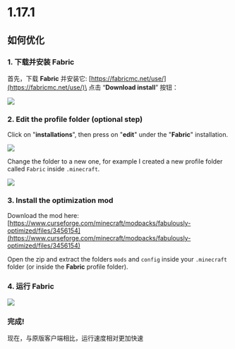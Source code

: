 # 1.17.1

## 如何优化

### 1. 下载并安装 Fabric

首先，下载 **Fabric** 并安装它: [https://fabricmc.net/use/](https://fabricmc.net/use/)\
点击 “**Download install**” 按钮：

![](<../../.gitbook/assets/immagine (115).png>)

### 2. Edit the profile folder (optional step)

Click on "**installations**", then press on "**edit**" under the "**Fabric**" installation.

![](<../../.gitbook/assets/immagine (119).png>)

Change the folder to a new one, for example I created a new profile folder called `Fabric` inside `.minecraft`.

![](<../../.gitbook/assets/immagine (120).png>)

### 3. Install the optimization mod

Download the mod here: [https://www.curseforge.com/minecraft/modpacks/fabulously-optimized/files/3456154](https://www.curseforge.com/minecraft/modpacks/fabulously-optimized/files/3456154)

Open the zip and extract the folders `mods` and `config` inside your `.minecraft` folder (or inside the **Fabric** profile folder).

### 4. 运行 Fabric

![](<../../.gitbook/assets/immagine (117).png>)

### 完成!

现在，与原版客户端相比，运行速度相对更加快速
